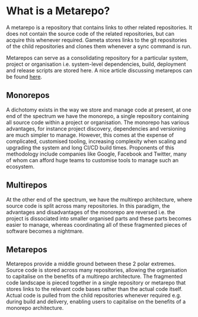 
# What is a Metarepo?

A metarepo is a repository that contains links to other related 
repositories. It does not contain the source code of the related
repositories, but can acquire this whenever required. Gameta stores
links to the git repositories of the child repositories and clones
them whenever a sync command is run.
 
Metarepos can serve as a consolidating repository for a
particular system, project or organisation i.e. system-level 
dependencies, build, deployment and release scripts are stored here.
A nice article discussing metarepos can be found 
[here](https://notes.burke.libbey.me/metarepo/).

## Monorepos

A dichotomy exists in the way we store and manage code at present, at
one end of the spectrum we have the monorepo, a single repository 
containing all source code within a project or organisation. The 
monorepo has various advantages, for instance project discovery,
dependencies and versioning are much simpler to manage. However, this
comes at the expense of complicated, customised tooling, increasing 
complexity when scaling and upgrading the system and long CI/CD build
times. Proponents of this methodology include companies like Google, 
Facebook and Twitter, many of whom can afford huge teams to customise
tools to manage such an ecosystem.

## Multirepos

At the other end of the spectrum, we have the multirepo architecture, 
where source code is split across many repositories. In this paradigm,
the advantages and disadvantages of the monorepo are reversed i.e. 
the project is dissociated into smaller organised parts and these parts
becomes easier to manage, whereas coordinating all of these fragmented 
pieces of software becomes a nightmare.

## Metarepos

Metarepos provide a middle ground between these 2 polar extremes. Source
code is stored across many repositories, allowing the organisation to
capitalise on the benefits of a multirepo architecture. The fragmented 
code landscape is pieced together in a single repository or metarepo
that stores links to the relevant code bases rather than the actual code
itself. Actual code is pulled from the child repositories whenever required
e.g. during build and delivery, enabling users to capitalise on the benefits
of a monorepo architecture.

